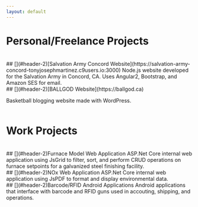 ```yaml
---
layout: default
---
```


# [](#header-1)Personal/Freelance Projects
<br>
## [](#header-2)[Salvation Army Concord Website](https://salvation-army-concord-tonyjosephmartinez.c9users.io:3000)
Node.js website developed for the Salvation Army in Concord, CA. Uses Angular2, Bootstrap, and Amazon SES for email.
<br>
## [](#header-2)[BALLGOD Website](https://ballgod.ca)

Basketball blogging website made with WordPress.
<br>&nbsp;<br>
# [](#header-1)Work Projects
<br>
## [](#header-2)Furnace Model Web Application
ASP.Net Core internal web application using JsGrid to filter, sort, and perform CRUD operations on furnace setpoints for a galvanized steel finishing facility.
<br>
## [](#header-2)NOx Web Application
ASP.Net Core internal web application using JsPDF to format and display environmental data.
<br>
## [](#header-2)Barcode/RFID Android Applications
Android applications that interface with barcode and RFID guns used in accouting, shipping, and operations.
